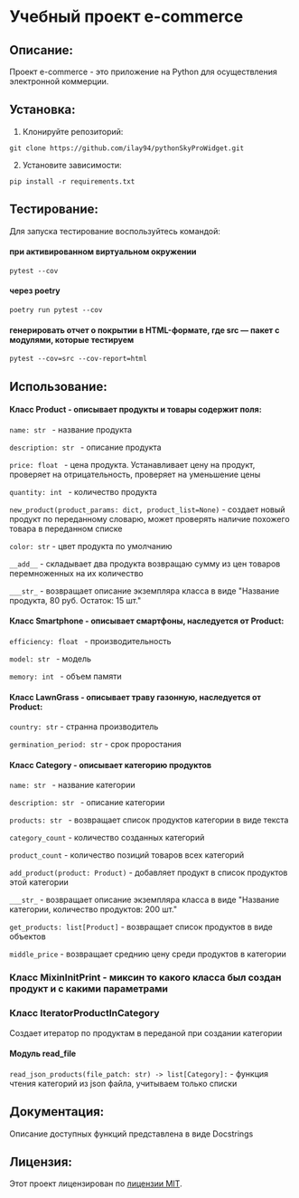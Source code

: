 # Учебный проект e-commerce

## Описание:

Проект e-commerce - это приложение на Python для осуществления электронной коммерции.

## Установка:

1. Клонируйте репозиторий:
```
git clone https://github.com/ilay94/pythonSkyProWidget.git
```
2. Установите зависимости:
```
pip install -r requirements.txt
```
## Тестирование:
Для запуска тестирование воспользуйтесь командой:
#### при активированном виртуальном окружении
```
pytest --cov
```
#### через poetry
```
poetry run pytest --cov
```
#### генерировать отчет о покрытии в HTML-формате, где src — пакет c модулями, которые тестируем
```
pytest --cov=src --cov-report=html
```
## Использование:
#### Класс Product - описывает продукты и товары содержит поля:
```name: str ```  - название продукта 

```description: str ``` - описание продукта

```price: float ``` - цена продукта. Устанавливает цену на продукт, проверяет на отрицательность, проверяет на уменьшение цены

```quantity: int ``` - количество продукта

```new_product(product_params: dict, product_list=None)``` - создает новый продукт по переданному словарю, может проверять наличие похожего товара в переданном списке

```color: str``` - цвет продукта по умолчанию 

```__add__``` - складывает два продукта возвращаю сумму из цен товаров перемноженных на их количество

```___str_``` - возвращает описание экземпляра класса в виде "Название продукта, 80 руб. Остаток: 15 шт."

#### Класс Smartphone - описывает смартфоны, наследуется от Product:
```efficiency: float ```  - производительность

```model: str ```  - модель

```memory: int ```  - объем памяти

#### Класс LawnGrass - описывает траву газонную, наследуется от Product:
```country: str``` - странна производитель 

```germination_period: str``` - срок проростания

#### Класс Category - описывает категорию продуктов
```name: str ```  - название категории

```description: str ```  - описание категории

```products: str ```  - возвращает список продуктов категории в виде текста

```category_count```  - количество созданных категорий

```product_count```  - количество позиций товаров всех категорий

```add_product(product: Product)``` - добавляет продукт в список продуктов этой категории

```___str_``` - возвращает описание экземпляра класса в виде "Название категории, количество продуктов: 200 шт."

```get_products: list[Product]``` - возвращает список продуктов в виде объектов

```middle_price``` - возвращает среднию цену среди продуктов в категории

### Класс MixinInitPrint - миксин то какого класса был создан продукт и с какими параметрами

### Класс IteratorProductInCategory
Создает итератор по продуктам в переданой при создании категории

#### Модуль read_file
```read_json_products(file_patch: str) -> list[Category]:``` - функция чтения категорий из json файла, учитываем только списки

## Документация:

Описание доступных функций представлена в виде Docstrings 

## Лицензия:

Этот проект лицензирован по [лицензии MIT](https://choosealicense.com/licenses/mit/).